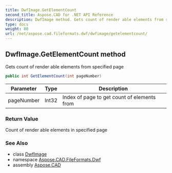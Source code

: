 ```yaml
---
title: DwfImage.GetElementCount
second_title: Aspose.CAD for .NET API Reference
description: DwfImage method. Gets count of render able elements from specified page
type: docs
weight: 80
url: /net/aspose.cad.fileformats.dwf/dwfimage/getelementcount/
---
```

## DwfImage.GetElementCount method

Gets count of render able elements from specified page

```csharp
public int GetElementCount(int pageNumber)
```

| Parameter | Type | Description |
| --- | --- | --- |
| pageNumber | Int32 | Index of page to get count of elements from |

### Return Value

Count of render able elements in specified page

### See Also

* class [DwfImage](../)
* namespace [Aspose.CAD.FileFormats.Dwf](../../dwfimage/)
* assembly [Aspose.CAD](../../../)


